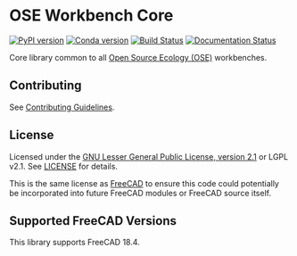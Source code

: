 # OSE Workbench Core
[![PyPI version](https://badge.fury.io/py/ose-workbench-core.svg)](https://badge.fury.io/py/ose-workbench-core)
[![Conda version](https://anaconda.org/gbroques/ose-workbench-core/badges/version.svg)](https://anaconda.org/gbroques/ose-workbench-core)
[![Build Status](https://travis-ci.org/gbroques/ose-workbench-core.svg?branch=master)](https://travis-ci.org/gbroques/ose-workbench-core)
[![Documentation Status](https://readthedocs.org/projects/ose-workbench-core/badge/?version=latest)](https://ose-workbench-core.readthedocs.io/en/latest/?badge=latest)

Core library common to all [Open Source Ecology (OSE)](https://www.opensourceecology.org/) workbenches.

## Contributing
See [Contributing Guidelines](./CONTRIBUTING.md).

## License
Licensed under the [GNU Lesser General Public License, version 2.1](https://www.gnu.org/licenses/old-licenses/lgpl-2.1.en.html) or LGPL v2.1. See [LICENSE](./LICENSE) for details.

This is the same license as [FreeCAD](https://wiki.freecadweb.org/Licence) to ensure this code could potentially be incorporated into future FreeCAD modules or FreeCAD source itself.

## Supported FreeCAD Versions
This library supports FreeCAD 18.4.
